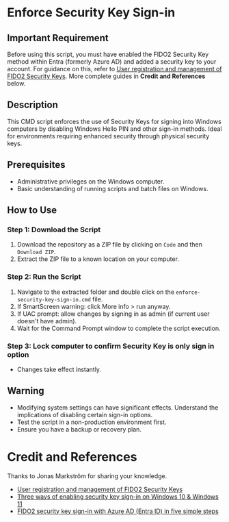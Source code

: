 # Enforce Security Key Sign-in

## Important Requirement
Before using this script, you must have enabled the FIDO2 Security Key method within Entra (formerly Azure AD) and added a security key to your account. For guidance on this, refer to [User registration and management of FIDO2 Security Keys](https://learn.microsoft.com/en-us/entra/identity/authentication/howto-authentication-passwordless-security-key#user-registration-and-management-of-fido2-security-keys). More complete guides in **Credit and References** below.

## Description
This CMD script enforces the use of Security Keys for signing into Windows computers by disabling Windows Hello PIN and other sign-in methods. Ideal for environments requiring enhanced security through physical security keys.

## Prerequisites
- Administrative privileges on the Windows computer.
- Basic understanding of running scripts and batch files on Windows.

## How to Use

### Step 1: Download the Script
1. Download the repository as a ZIP file by clicking on `Code` and then `Download ZIP`.
2. Extract the ZIP file to a known location on your computer.

### Step 2: Run the Script
1. Navigate to the extracted folder and double click on the `enforce-security-key-sign-in.cmd` file.
2. If SmartScreen warning: click More info > run anyway.
3. If UAC prompt: allow changes by signing in as admin (if current user doesn't have admin).
5. Wait for the Command Prompt window to complete the script execution.

### Step 3: Lock computer to confirm Security Key is only sign in option
- Changes take effect instantly.

## Warning
- Modifying system settings can have significant effects. Understand the implications of disabling certain sign-in options.
- Test the script in a non-production environment first.
- Ensure you have a backup or recovery plan.

# Credit and References
Thanks to Jonas Markström for sharing your knowledge.
- [User registration and management of FIDO2 Security Keys](https://learn.microsoft.com/en-us/entra/identity/authentication/howto-authentication-passwordless-security-key#user-registration-and-management-of-fido2-security-keys)
- [Three ways of enabling security key sign-in on Windows 10 & Windows 11](https://swjm.blog/three-ways-of-enabling-security-key-sign-in-on-windows-10-windows-11-5c93a85727cc)
- [FIDO2 security key sign-in with Azure AD (Entra ID) in five simple steps](https://swjm.blog/fido2-security-key-sign-in-with-azure-ad-in-5-simple-steps-44ae0a71dc34)
